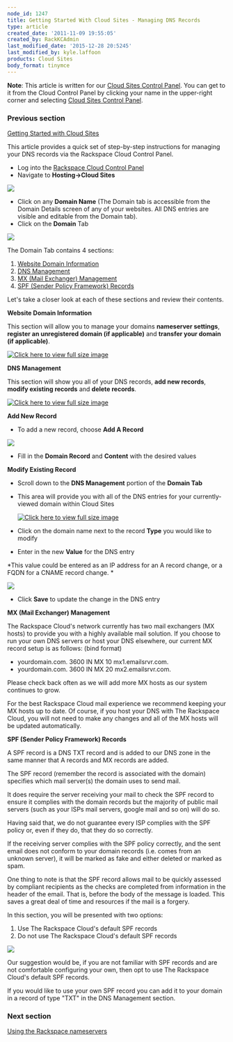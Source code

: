 ```yaml
---
node_id: 1247
title: Getting Started With Cloud Sites - Managing DNS Records
type: article
created_date: '2011-11-09 19:55:05'
created_by: RackKCAdmin
last_modified_date: '2015-12-28 20:5245'
last_modified_by: kyle.laffoon
products: Cloud Sites
body_format: tinymce
---
```


**Note**: This article is written for our [Cloud Sites Control
Panel](https://manage.rackspacecloud.com/). You can get to it from the
Cloud Control Panel by clicking your name in the upper-right corner and
selecting [Cloud Sites Control
Panel](https://manage.rackspacecloud.com/).

### Previous section

[Getting Started with Cloud
Sites](https://www.rackspace.com/knowledge_center/getting-started/cloud-sites)

 

This article provides a quick set of step-by-step instructions for
managing your DNS records via the Rackspace Cloud Control Panel.

-   Log into the [Rackspace Cloud Control
    Panel](http://manage.rackspacecloud.com)
-   Navigate to **Hosting-\>Cloud Sites**

![](http://c806394.r94.cf2.rackcdn.com/cloudsites.png)

-   Click on any **Domain Name** (The Domain tab is accessible from the
    Domain Details screen of any of your websites. All DNS entries are
    visible and editable from the Domain tab).
-   Click on the **Domain** Tab

![](http://c806394.r94.cf2.rackcdn.com/domaintab.png)

The Domain Tab contains 4 sections:

1.  [Website Domain Information](#website_domain_information)
2.  [DNS Management](#dns_management)
3.  [MX (Mail Exchanger) Management](#mx_management)
4.  [SPF (Sender Policy Framework) Records](#spf)

Let's take a closer look at each of these sections and review their
contents. 

**Website Domain Information**

This section will allow you to manage your domains **nameserver
settings**, **register an unregistered domain (if applicable)** and
**transfer your domain (if applicable)**.

[![Click here to view full size
image](http://c806394.r94.cf2.rackcdn.com/websitedomaininfo.png "Click here to view full size image")](http://c806394.r94.cf2.rackcdn.com/websitedomaininfo.png)

**DNS Management**

This section will show you all of your DNS records, **add new records**,
**modify existing records** and **delete records**. 

[![Click here to view full size
image](http://c806394.r94.cf2.rackcdn.com/dnsmanagement.png "Click here to view full size image")](http://c806394.r94.cf2.rackcdn.com/dnsmanagement.png)

**Add New Record**

-   To add a new record, choose **Add A Record**

![](http://c806394.r94.cf2.rackcdn.com/addrecord.png)

-   Fill in the **Domain Record** and **Content** with the desired
    values 

**Modify Existing Record**

-   Scroll down to the **DNS Management** portion of the **Domain Tab**

-   This area will provide you with all of the DNS entries for your
    currently-viewed domain within Cloud Sites 

    [![Click here to view full size
    image](http://c766433.r33.cf2.rackcdn.com/arecords.png "Click here to view full size image")](http://c766433.r33.cf2.rackcdn.com/arecords.png)

-   Click on the domain name next to the record **Type** you would like
    to modify

-   Enter in the new **Value** for the DNS entry

*This value could be entered as an IP address for an A record change, or
a FQDN for a CNAME record change. *

![](http://c806394.r94.cf2.rackcdn.com/changednsrecord.png)

-   Click **Save** to update the change in the DNS entry

**MX (Mail Exchanger) Management**

The Rackspace Cloud's network currently has two mail exchangers (MX
hosts) to provide you with a highly available mail solution. If you
choose to run your own DNS servers or host your DNS elsewhere, our
current MX record setup is as follows: (bind format)

-   yourdomain.com. 3600 IN MX 10 mx1.emailsrvr.com.
-   yourdomain.com. 3600 IN MX 20 mx2.emailsrvr.com.

Please check back often as we will add more MX hosts as our system
continues to grow.

For the best Rackspace Cloud mail experience we recommend keeping your
MX hosts up to date. Of course, if you host your DNS with The Rackspace
Cloud, you will not need to make any changes and all of the MX hosts
will be updated automatically.

**SPF (Sender Policy Framework) Records**

A SPF record is a DNS TXT record and is added to our DNS zone in the
same manner that A records and MX records are added.

The SPF record (remember the record is associated with the domain)
specifies which mail server(s) the domain uses to send mail.

It does require the server receiving your mail to check the SPF record
to ensure it complies with the domain records but the majority of public
mail servers (such as your ISPs mail servers, google mail and so on)
will do so.

Having said that, we do not guarantee every ISP complies with the SPF
policy or, even if they do, that they do so correctly.

If the receiving server complies with the SPF policy correctly, and the
sent email does not conform to your domain records (i.e. comes from an
unknown server), it will be marked as fake and either deleted or marked
as spam.

One thing to note is that the SPF record allows mail to be quickly
assessed by compliant recipients as the checks are completed from
information in the header of the email. That is, before the body of the
message is loaded. This saves a great deal of time and resources if the
mail is a forgery.

In this section, you will be presented with two options:

1.  Use The Rackspace Cloud's default SPF records
2.  Do not use The Rackspace Cloud's default SPF records

![](http://c806394.r94.cf2.rackcdn.com/spfmanagement.png)

Our suggestion would be, if you are not familiar with SPF records and
are not comfortable configuring your own, then opt to use The Rackspace
Cloud's default SPF records.

If you would like to use your own SPF record you can add it to your
domain in a record of type "TXT" in the DNS Management section.

### Next section

[Using the Rackspace
nameservers](http://www.rackspace.com/knowledge_center/article/getting-started-with-cloud-sites-rackspace-nameservers-and-creating-custom-nameservers)


